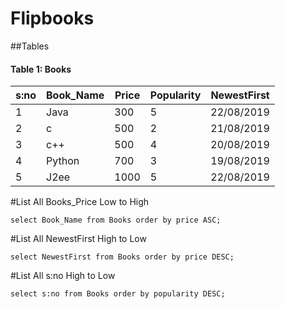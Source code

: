 # Flipbooks
##Tables

#### Table 1: Books

|s:no|Book_Name|Price|Popularity|NewestFirst|
|----|---------|-----|----------|-----------|
|  1 |  Java   | 300 |    5     |22/08/2019 |
|  2 |   c     | 500 |    2     |21/08/2019 |
|  3 |  c++    | 500 |    4     |20/08/2019 |
|  4 | Python  | 700 |    3     |19/08/2019 |
|  5 |  J2ee   |1000 |    5     |22/08/2019 |

#List All Books_Price Low to High

`
select Book_Name from Books order by price ASC;
`

#List All NewestFirst  High to Low 

`
select NewestFirst from Books order by price DESC;
`

#List All s:no  High to Low 

`
select s:no from Books order by popularity DESC;
`

